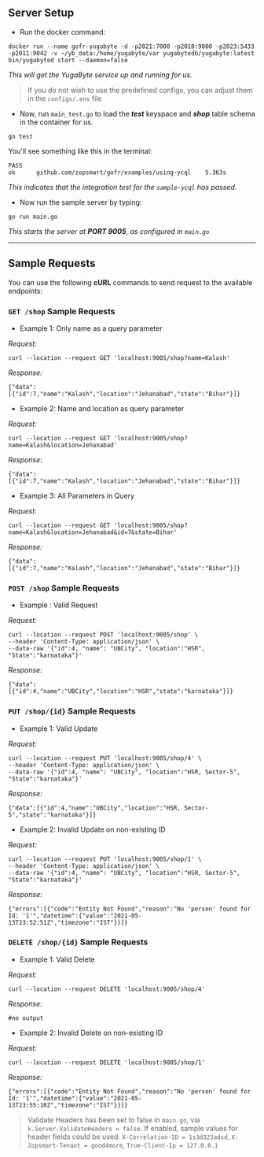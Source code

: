 ## Server Setup
- Run the docker command:
 ```shell
 docker run --name gofr-yugabyte -d -p2021:7000 -p2010:9000 -p2023:5433 -p2011:9042 -v ~/yb_data:/home/yugabyte/var yugabytedb/yugabyte:latest bin/yugabyted start --daemon=false
```
_This will get the YugaByte service up and running for us._
> If you do not wish to use the predefined configs, you can adjust them in the `configs/.env` file

- Now, run `main_test.go` to load the **_test_** keyspace and **_shop_** table schema in the container for us.
```shell
go test
```

You'll see something like this in the terminal:
```shell
PASS
ok      github.com/zopsmart/gofr/examples/using-ycql    5.363s
```

_This indicates that the integration test for the `sample-ycql` has passed._

- Now run the sample server by typing: 
```shell
go run main.go
```
_This starts the server at **PORT 9005**, as configured in `main.go`_
<hr>

##  Sample Requests
You can use the following **cURL** commands to send request to the available endpoints:

  ### `GET /shop`  Sample Requests 

  - Example 1: Only name as a query parameter  
  
_Request:_
  ```shell
  curl --location --request GET 'localhost:9005/shop?name=Kalash'
  ```
  _Response:_
  ```shell
  {"data":[{"id":7,"name":"Kalash","location":"Jehanabad","state":"Bihar"}]}
  ```
  
  - Example 2: Name and location as query parameter  
  
_Request:_
  ```shell
  curl --location --request GET 'localhost:9005/shop?name=Kalash&location=Jehanabad'
  ```
  _Response:_
  ```shell
  {"data":[{"id":7,"name":"Kalash","location":"Jehanabad","state":"Bihar"}]}
  ```
  
  - Example 3: All Parameters in Query  
  
_Request:_  
  ```shell
  curl --location --request GET 'localhost:9005/shop?name=Kalash&location=Jehanabad&id=7&state=Bihar'
  ```
  _Response:_
  ```shell
  {"data":[{"id":7,"name":"Kalash","location":"Jehanabad","state":"Bihar"}]}
  ```
  
### `POST /shop`  Sample Requests   
  
  - Example : Valid Request  

  _Request:_  
  ```shell
  curl --location --request POST 'localhost:9005/shop' \
  --header 'Content-Type: application/json' \
  --data-raw '{"id":4, "name": "UBCity", "location":"HSR", "State":"karnataka"}'
  ```
  _Response:_  
   ```shell
  {"data":[{"id":4,"name":"UBCity","location":"HSR","state":"karnataka"}]}
  ```
  
### `PUT /shop/{id}`  Sample Requests   
  
  - Example 1: Valid Update

  _Request:_  
  ```shell
  curl --location --request PUT 'localhost:9005/shop/4' \
  --header 'Content-Type: application/json' \
  --data-raw '{"id":4, "name": "UBCity", "location":"HSR, Sector-5", "State":"karnataka"}'
  ```
  _Response:_  
  ```shell
  {"data":[{"id":4,"name":"UBCity","location":"HSR, Sector-5","state":"karnataka"}]}
  ```
  
  - Example 2: Invalid Update on non-existing ID  

  _Request:_  
  ```shell
  curl --location --request PUT 'localhost:9005/shop/1' \
  --header 'Content-Type: application/json' \
  --data-raw '{"id":4, "name": "UBCity", "location":"HSR, Sector-5", "State":"karnataka"}'
  ```
  _Response:_
  ```shell
  {"errors":[{"code":"Entity Not Found","reason":"No 'person' found for Id: '1'","datetime":{"value":"2021-05-13T23:52:51Z","timezone":"IST"}}]}
  ```

### `DELETE /shop/{id}`  Sample Requests   
  
  - Example 1: Valid Delete  

  _Request:_  
   ```shell
  curl --location --request DELETE 'localhost:9005/shop/4'
  ```
  _Response:_
  ```shell
  #no output
  ```
  
  - Example 2: Invalid Delete on non-existing ID  

   _Request:_  
  ```shell
  curl --location --request DELETE 'localhost:9005/shop/1'
  ```
  _Response:_
  ```shell
  {"errors":[{"code":"Entity Not Found","reason":"No 'person' found for Id: '1'","datetime":{"value":"2021-05-13T23:55:10Z","timezone":"IST"}}]}
  ```

  
> Validate Headers has been set to false in `main.go`, via `k.Server.ValidateHeaders = false`. If enabled, sample values for header fields could be used:
> `X-Correlation-ID = 1s3d323adsd`, `X-Zopsmart-Tenant = good4more`, `True-Client-Ip = 127.0.0.1`
